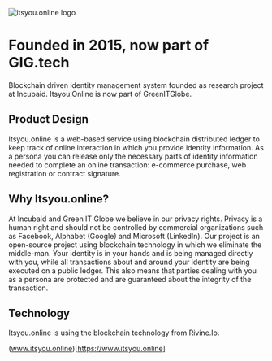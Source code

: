![itsyou.online logo](itsyou_online_logo.jpg)

# Founded in 2015, now part of GIG.tech

Blockchain driven identity management system founded as research project at Incubaid. Itsyou.Online is now part of GreenITGlobe.

## Product Design

Itsyou.online is a web-based service using blockchain distributed ledger to keep track of online interaction in which you provide identity information. As a persona you can release only the necessary parts of identity information needed to complete an online transaction: e-commerce purchase, web registration or contract signature.

## Why Itsyou.online?

At Incubaid and Green IT Globe we believe in our privacy rights. Privacy is a human right and should not be controlled by commercial organizations such as Facebook, Alphabet (Google) and Microsoft (LinkedIn). Our project is an open-source project using blockchain technology in which we eliminate the middle-man. Your identity is in your hands and is being managed directly with you, while all transactions about and around your identity are being executed on a public ledger. This also means that parties dealing with you as a persona are protected and are guaranteed about the integrity of the transaction.

## Technology
Itsyou.online is using the blockchain technology from Rivine.Io.

(www.itsyou.online)[https://www.itsyou.online]